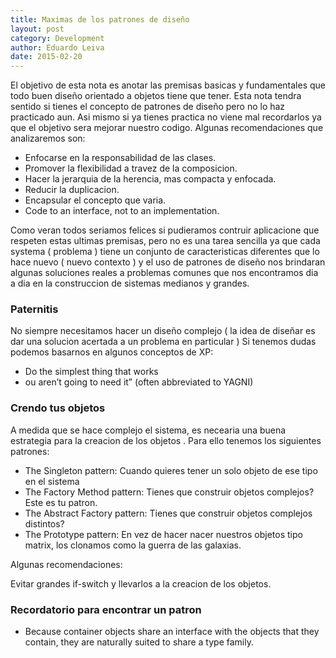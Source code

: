 ```yaml
---
title: Maximas de los patrones de diseño
layout: post
category: Development
author: Eduardo Leiva
date: 2015-02-20
---
```


El objetivo de esta nota es anotar las premisas basicas y fundamentales que todo buen diseño orientado a objetos tiene que tener. Esta nota tendra sentido si tienes el concepto de patrones de diseño pero no lo haz practicado aun. Asi mismo si ya tienes practica no viene mal recordarlos ya que el objetivo sera mejorar nuestro codigo. Algunas recomendaciones que analizaremos son:

* Enfocarse en la responsabilidad de las clases.
* Promover la flexibilidad a travez de la composicion.
* Hacer la jerarquia de la herencia, mas compacta y enfocada.
* Reducir la duplicacion.
* Encapsular el concepto que varia.
* Code to an interface, not to an implementation.


Como veran todos seriamos felices si pudieramos contruir aplicacione que respeten estas ultimas premisas, pero no es una tarea sencilla ya que cada systema ( problema ) tiene un conjunto de caracteristicas diferentes que lo hace nuevo ( nuevo contexto ) y el uso de patrones de diseño nos brindaran algunas soluciones reales a problemas comunes que nos encontramos dia a dia en la construccion de sistemas medianos y grandes.


### Paternitis 

No siempre necesitamos hacer un diseño complejo ( la idea de diseñar es dar una solucion acertada a un problema en particular )
Si tenemos dudas podemos basarnos en algunos conceptos de XP:

* Do the simplest thing that works
* ou aren’t going to need it” (often abbreviated to YAGNI)

### Crendo tus objetos

A medida que se hace complejo el sistema, es necearia una buena estrategia para la creacion de los objetos . Para ello tenemos los siguientes patrones:

* The Singleton pattern: Cuando quieres tener un solo objeto de ese tipo en el sistema
* The Factory Method pattern: Tienes que construir objetos complejos? Este es tu patron.
* The Abstract Factory pattern: Tienes que construir objetos complejos distintos?
* The Prototype pattern: En vez de hacer nacer nuestros objetos tipo matrix, los clonamos como la guerra de las galaxias.

Algunas recomendaciones:

Evitar grandes if-switch y llevarlos a la creacion de los objetos.

### Recordatorio para encontrar un patron

* Because container objects share an interface with the objects that they contain,
they are naturally suited to share a type family.
